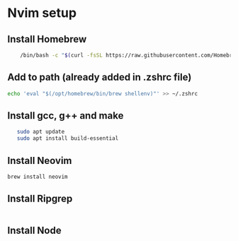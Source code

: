 # Nvim setup 
## Install Homebrew
```bash
    /bin/bash -c "$(curl -fsSL https://raw.githubusercontent.com/Homebrew/install/HEAD/install.sh)"
```

## Add to path (already added in .zshrc file)
```bash 
echo 'eval "$(/opt/homebrew/bin/brew shellenv)"' >> ~/.zshrc
```

## Install gcc, g++ and make
```bash
   sudo apt update
   sudo apt install build-essential
```
## Install Neovim
```bash
brew install neovim
```

## Install Ripgrep
```bash brew install ripgrep

```

## Install Node
```bash brew install node

```
